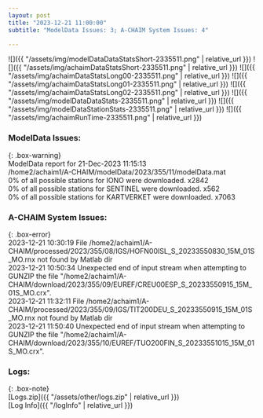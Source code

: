 ```yaml
---
layout: post
title: "2023-12-21 11:00:00"
subtitle: "ModelData Issues: 3; A-CHAIM System Issues: 4"

---
```


![]({{ "/assets/img/modelDataDataStatsShort-2335511.png" | relative_url }})
![]({{ "/assets/img/achaimDataStatsShort-2335511.png" | relative_url }})
![]({{ "/assets/img/achaimDataStatsLong00-2335511.png" | relative_url }})
![]({{ "/assets/img/achaimDataStatsLong01-2335511.png" | relative_url }})
![]({{ "/assets/img/achaimDataStatsLong02-2335511.png" | relative_url }})
![]({{ "/assets/img/modelDataDataStats-2335511.png" | relative_url }})
![]({{ "/assets/img/modelDataStationStats-2335511.png" | relative_url }})
![]({{ "/assets/img/achaimRunTime-2335511.png" | relative_url }})


### ModelData Issues:  
  
{: .box-warning}  
 ModelData report for 21-Dec-2023 11:15:13   
 /home2/achaim1/A-CHAIM/modelData/2023/355/11/modelData.mat   
 0% of all possible stations for IONO were downloaded. x2842   
 0% of all possible stations for SENTINEL were downloaded. x562   
 0% of all possible stations for KARTVERKET were downloaded. x7063   
  
### A-CHAIM System Issues:  
  
{: .box-error}  
2023-12-21 10:30:19 File /home2/achaim1/A-CHAIM/processed/2023/355/08/IGS/HOFN00ISL_S_20233550830_15M_01S_MO.rnx not found by Matlab dir  
2023-12-21 10:50:34 Unexpected end of input stream when attempting to GUNZIP the file "/home2/achaim1/A-CHAIM/download/2023/355/09/EUREF/CREU00ESP_S_20233550915_15M_01S_MO.crx".  
2023-12-21 11:32:11 File /home2/achaim1/A-CHAIM/processed/2023/355/09/IGS/TIT200DEU_S_20233550915_15M_01S_MO.rnx not found by Matlab dir  
2023-12-21 11:50:40 Unexpected end of input stream when attempting to GUNZIP the file "/home2/achaim1/A-CHAIM/download/2023/355/10/EUREF/TUO200FIN_S_20233551015_15M_01S_MO.crx".  

### Logs:  
  
{: .box-note}  
[Logs.zip]({{ "/assets/other/logs.zip" | relative_url }})  
[Log Info]({{ "/logInfo" | relative_url }})  

